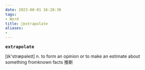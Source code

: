 ```yaml
---
date: 2023-08-01 16:28:36
tags: 
- Word
title: 📖extrapolate
aliases: 
- 
---
```


<pre><strong>extrapolate</strong></pre>

[ɪk'stræpəleɪt]
n. to form an opinion or to make an estimate about something fromknown facts 推断
